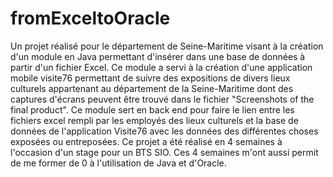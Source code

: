 # fromExceltoOracle
Un projet réalisé pour le département de Seine-Maritime visant à la création d'un module en Java permettant d'insérer dans une base de données à partir d'un fichier Excel. Ce module a servi à la création d'une application mobile visite76 permettant de suivre des expositions de divers lieux culturels appartenant au département de la Seine-Maritime dont des captures d'écrans peuvent être trouvé dans le fichier "Screenshots of the final product".
Ce module sert en back end pour faire le lien entre les fichiers excel rempli par les employés des lieux culturels et la base de données de l'application Visite76 avec les données des différentes choses exposées ou entreposées.
Ce projet a été réalisé en 4 semaines à l'occasion d'un stage pour un BTS SIO. Ces 4 semaines m'ont aussi permit de me former de 0 à l'utilisation de Java et d'Oracle.
